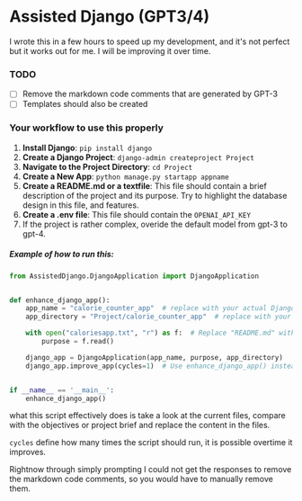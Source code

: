 # Assisted Django (GPT3/4)

I wrote this in a few hours to speed up my development, and it's not perfect but it works out for me. I will be
improving it over time.


### TODO

- [ ] Remove the markdown code comments that are generated by GPT-3
- [ ] Templates should also be created

### Your workflow to use this properly

1. **Install Django**: `pip install django`
2. **Create a Django Project**: `django-admin createproject Project`
3. **Navigate to the Project Directory**: `cd Project`
4. **Create a New App**: `python manage.py startapp appname`
5. **Create a README.md or a textfile**: This file should contain a brief description of the project and its purpose.
   Try to highlight the database design in this file, and features.
6. **Create a .env file**: This file should contain the `OPENAI_API_KEY`
7. If the project is rather complex, overide the default model from gpt-3 to gpt-4.

##### Example of how to run this:

```python
from AssistedDjango.DjangoApplication import DjangoApplication


def enhance_django_app():
    app_name = "calorie_counter_app"  # replace with your actual Django app name
    app_directory = "Project/calorie_counter_app"  # replace with your actual Django app directory

    with open("caloriesapp.txt", "r") as f:  # Replace "README.md" with your actual README file
        purpose = f.read()

    django_app = DjangoApplication(app_name, purpose, app_directory)
    django_app.improve_app(cycles=1)  # Use enhance_django_app() instead of create_app()


if __name__ == '__main__':
    enhance_django_app()
```

what this script effectively does is take a look at the current files, compare with the objectives or project brief and
replace the content in the files.

`cycles` define how many times the script should run, it is possible overtime it improves.

Rightnow through simply prompting I could not get the responses to remove the markdown code comments, so you would have
to manually remove them.